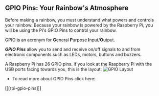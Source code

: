 ## GPIO Pins: Your Rainbow's Atmosphere

Before making a rainbow, you must understand what powers and controls your rainbow. Because your rainbow is powered by the Raspberry Pi, you will be using the Pi's GPIO Pins to control your rainbow.

GPIO is an acronym for **G**eneral **P**urpose **I**nput/**O**utput.

***GPIO Pins*** allow you to send and receive on/off signals to and from electronic components such as LEDs, motors, buttons and buzzers.

A Raspberry Pi has 26 GPIO pins. If you look at the Raspberry Pi with the USB ports facing towards you, this is the layout:
![GPIO Layout](images/gpiolayout.png)

+ To read more about GPIO Pins click here:

[[[rpi-gpio-pins]]]
